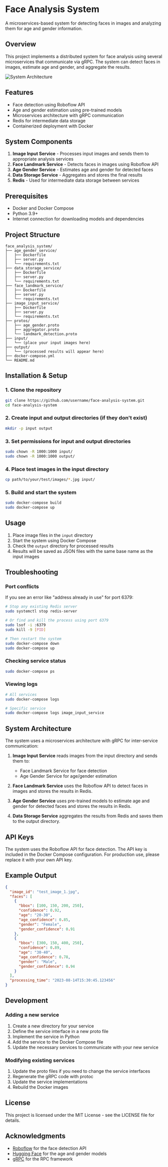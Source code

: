 # Face Analysis System

A microservices-based system for detecting faces in images and analyzing them for age and gender information.

## Overview

This project implements a distributed system for face analysis using several microservices that communicate via gRPC. The system can detect faces in images, estimate age and gender, and aggregate the results.

![System Architecture](https://github.com/username/face-analysis-system/raw/main/docs/system_architecture.png)

## Features

- Face detection using Roboflow API
- Age and gender estimation using pre-trained models
- Microservices architecture with gRPC communication
- Redis for intermediate data storage
- Containerized deployment with Docker

## System Components

1. **Image Input Service** - Processes input images and sends them to appropriate analysis services
2. **Face Landmark Service** - Detects faces in images using Roboflow API
3. **Age Gender Service** - Estimates age and gender for detected faces
4. **Data Storage Service** - Aggregates and stores the final results
5. **Redis** - Used for intermediate data storage between services

## Prerequisites

- Docker and Docker Compose
- Python 3.9+
- Internet connection for downloading models and dependencies

## Project Structure

```
face_analysis_system/
├── age_gender_service/
│   ├── Dockerfile
│   ├── server.py
│   └── requirements.txt
├── data_storage_service/
│   ├── Dockerfile
│   ├── server.py
│   └── requirements.txt
├── face_landmark_service/
│   ├── Dockerfile
│   ├── server.py
│   └── requirements.txt
├── image_input_service/
│   ├── Dockerfile
│   ├── server.py
│   └── requirements.txt
├── protos/
│   ├── age_gender.proto
│   ├── aggregator.proto
│   └── landmark_detection.proto
├── input/
│   └── (place your input images here)
├── output/
│   └── (processed results will appear here)
├── docker-compose.yml
└── README.md
```

## Installation & Setup

### 1. Clone the repository

```bash
git clone https://github.com/username/face-analysis-system.git
cd face-analysis-system
```

### 2. Create input and output directories (if they don't exist)

```bash
mkdir -p input output
```

### 3. Set permissions for input and output directories

```bash
sudo chown -R 1000:1000 input/
sudo chown -R 1000:1000 output/
```

### 4. Place test images in the input directory

```bash
cp path/to/your/test/images/*.jpg input/
```

### 5. Build and start the system

```bash
sudo docker-compose build
sudo docker-compose up
```

## Usage

1. Place image files in the `input` directory
2. Start the system using Docker Compose
3. Check the `output` directory for processed results
4. Results will be saved as JSON files with the same base name as the input images

## Troubleshooting

### Port conflicts

If you see an error like "address already in use" for port 6379:

```bash
# Stop any existing Redis server
sudo systemctl stop redis-server

# Or find and kill the process using port 6379
sudo lsof -i :6379
sudo kill -9 [PID]

# Then restart the system
sudo docker-compose down
sudo docker-compose up
```

### Checking service status

```bash
sudo docker-compose ps
```

### Viewing logs

```bash
# All services
sudo docker-compose logs

# Specific service
sudo docker-compose logs image_input_service
```

## System Architecture

The system uses a microservices architecture with gRPC for inter-service communication:

1. **Image Input Service** reads images from the input directory and sends them to:
   - Face Landmark Service for face detection
   - Age Gender Service for age/gender estimation

2. **Face Landmark Service** uses the Roboflow API to detect faces in images and stores the results in Redis.

3. **Age Gender Service** uses pre-trained models to estimate age and gender for detected faces and stores the results in Redis.

4. **Data Storage Service** aggregates the results from Redis and saves them to the output directory.

## API Keys

The system uses the Roboflow API for face detection. The API key is included in the Docker Compose configuration. For production use, please replace it with your own API key.

## Example Output

```json
{
  "image_id": "test_image_1.jpg",
  "faces": [
    {
      "bbox": [100, 150, 200, 250],
      "confidence": 0.92,
      "age": "20-30",
      "age_confidence": 0.85,
      "gender": "Female",
      "gender_confidence": 0.91
    },
    {
      "bbox": [300, 150, 400, 250],
      "confidence": 0.89,
      "age": "30-40",
      "age_confidence": 0.78,
      "gender": "Male",
      "gender_confidence": 0.94
    }
  ],
  "processing_time": "2023-08-14T15:30:45.123456"
}
```

## Development

### Adding a new service

1. Create a new directory for your service
2. Define the service interface in a new proto file
3. Implement the service in Python
4. Add the service to the Docker Compose file
5. Update the necessary services to communicate with your new service

### Modifying existing services

1. Update the proto files if you need to change the service interfaces
2. Regenerate the gRPC code with protoc
3. Update the service implementations
4. Rebuild the Docker images

## License

This project is licensed under the MIT License - see the LICENSE file for details.

## Acknowledgments

- [Roboflow](https://roboflow.com/) for the face detection API
- [Hugging Face](https://huggingface.co/) for the age and gender models
- [gRPC](https://grpc.io/) for the RPC framework
